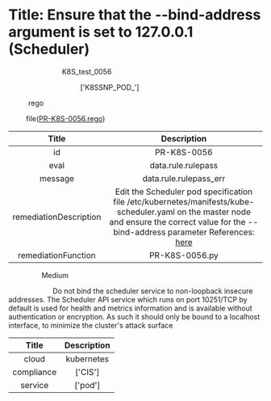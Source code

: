 



# Title:  Ensure that the --bind-address argument is set to 127.0.0.1 (Scheduler) 


***<font color="white">Master Test Id:</font>*** K8S_test_0056

***<font color="white">Master Snapshot Id:</font>*** ['K8SSNP_POD_']

***<font color="white">type:</font>*** rego

***<font color="white">rule:</font>*** file([PR-K8S-0056.rego])  
  
  
  
  

|Title|Description|
| :---: | :---: |
|id|PR-K8S-0056|
|eval|data.rule.rulepass|
|message|data.rule.rulepass_err|
|remediationDescription|Edit the Scheduler pod specification file /etc/kubernetes/manifests/kube-scheduler.yaml on the master node and ensure the correct value for the --bind-address parameter References: <a href='https://kubernetes.io/docs/reference/command-line-tools-reference/kube-scheduler/' target='_blank'>here</a> |
|remediationFunction|PR-K8S-0056.py|


***<font color="white">Severity:</font>*** Medium

***<font color="white">Description:</font>***  Do not bind the scheduler service to non-loopback insecure addresses. The Scheduler API service which runs on port 10251/TCP by default is used for health and metrics information and is available without authentication or encryption. As such it should only be bound to a localhost interface, to minimize the cluster's attack surface   
  
  

|Title|Description|
| :---: | :---: |
|cloud|kubernetes|
|compliance|['CIS']|
|service|['pod']|



[PR-K8S-0056.rego]: https://github.com/prancer-io/prancer-compliance-test/tree/master/kubernetes/cloud/PR-K8S-0056.rego
